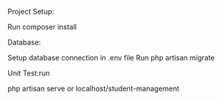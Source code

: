Project Setup:

Run composer install

Database:

Setup database connection in .env file
Run php artisan migrate

Unit Test:run

php artisan serve
or
localhost/student-management
